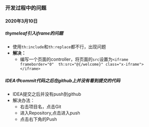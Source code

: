 ### 开发过程中的问题

#### 2020年3月10日
##### thymeleaf引入iframe的问题
* 使用`th:include`和`th:replace`都不行，出现问题
* **解决：**
    * 编写一个页面的controller，将页面的`src`设置为`<iframe frameborder="0"  th:src="@{/welcome}" class="x-iframe"></iframe>`
    
##### IDEA中commit代码之后在github上并没有看到提交的代码
* IDEA提交之后并没有push到github
* 解决办法：
    * 右击项目名，点击Git
    * 进入Repository,点击进入push
    * 点击右下角的Push